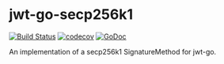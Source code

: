 # jwt-go-secp256k1

[![Build Status](https://travis-ci.org/ureeves/jwt-go-secp256k1.svg?branch=master)](https://travis-ci.org/ureeves/jwt-go-secp256k1)
[![codecov](https://codecov.io/gh/ureeves/jwt-go-secp256k1/branch/master/graph/badge.svg)](https://codecov.io/gh/ureeves/jwt-go-secp256k1)
[![GoDoc](https://godoc.org/github.com/ureeves/jwt-go-secp256k1?status.svg)](https://godoc.org/github.com/ureeves/jwt-go-secp256k1)

An implementation of a secp256k1 SignatureMethod for jwt-go.
